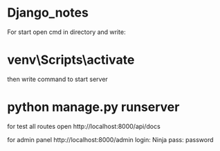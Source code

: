 # Django_notes

For start
open cmd in directory and write:
# venv\Scripts\activate

then write command to start server
# python manage.py runserver

for test all routes open
http://localhost:8000/api/docs

for admin panel
http://localhost:8000/admin
login: Ninja
pass: password
